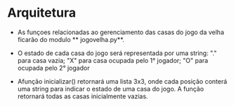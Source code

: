 # Arquitetura

* As funçoes relacionadas ao gerenciamento das casas do jogo da velha ficarão do modulo ** jogovelha.py**.

* O estado de cada casa do jogo será representada por uma string: "." para casa vazia; "X" para casa ocupada pelo 1° jogador; "O" para ocupada pelo 2° jogador

* Afunção inicializar() retornará uma lista 3x3, onde cada posição conterá uma string para indicar o estado de uma casa do jogo. A função retornará todas as casas inicialmente vazias.



